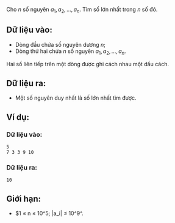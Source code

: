 Cho $n$ số nguyên $a_1, a_2, …, a_n$. Tìm số lớn nhất trong $n$ số đó.

## Dữ liệu vào:
- Dòng đầu chứa số nguyên dương $n$;
- Dòng thứ hai chứa $n$ số nguyên $a_1, a_2, …, a_n$.

Hai số liên tiếp trên một dòng được ghi cách nhau một dấu cách.

## Dữ liệu ra:
- Một số nguyên duy nhất là số lớn nhất tìm được.

## Ví dụ:
### Dữ liệu vào:
```
5
7 3 3 9 10
```

### Dữ liệu ra:
```
10
```

## Giới hạn:
- $1 ≤ n ≤ 10^5; |a_i| ≤ 10^9^.
